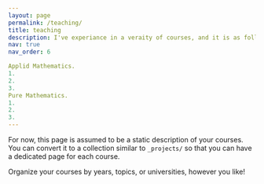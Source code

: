 ```yaml
---
layout: page
permalink: /teaching/
title: teaching
description: I've experiance in a veraity of courses, and it is as following. #Materials for courses you taught. Replace this text with your description.
nav: true
nav_order: 6

Applid Mathematics.
1. 
2.
3.
Pure Mathematics. 
1.
2.
3.
---
```


For now, this page is assumed to be a static description of your courses. You can convert it to a collection similar to `_projects/` so that you can have a dedicated page for each course.

Organize your courses by years, topics, or universities, however you like!
